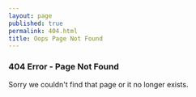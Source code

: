 ```yaml
---
layout: page
published: true
permalink: 404.html
title: Oops Page Not Found
---
```


### 404 Error - Page Not Found
Sorry we couldn't find that page or it no longer exists.
